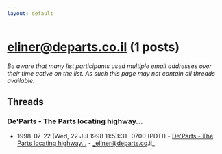 ```yaml
---
layout: default
---
```


# eliner@departs.co.il (1 posts)

_Be aware that many list participants used multiple email addresses over their time active on the list. As such this page may not contain all threads available._

## Threads

### De'Parts - The Parts locating highway...
+ 1998-07-22 (Wed, 22 Jul 1998 11:53:31 -0700 (PDT)) - [De'Parts - The Parts locating highway...](/archive/1998/07/d1d7bbfded43ca1ee7c6b82c01c95f5030294090f93da974c9680d8ba0d154ad) - _eliner@departs.co.il_

